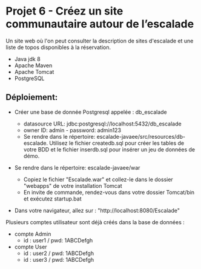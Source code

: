 Projet 6 - Créez un site communautaire autour de l’escalade
==

Un site web où l'on peut consulter la description de sites d'escalade et une liste de topos disponibles à la réservation.

- Java jdk 8
- Apache Maven
- Apache Tomcat
- PostgreSQL

Déploiement: 
-


- Créer une base de donnée Postgresql appelée : db_escalade
  - datasource URL: jdbc:postgresql://localhost:5432/db_escalade
  - owner ID: admin - password: admin123
  - Se rendre dans le répertoire: escalade-javaee/src/resources/db-escalade. 
    Utilisez le fichier createdb.sql pour créer les tables de votre BDD 
    et le fichier inserdb.sql pour insérer un jeu de données de démo.

- Se rendre dans le répertoire: escalade-javaee/war
  - Copiez le fichier "Escalade.war" et collez-le dans le dossier "webapps" de votre installation Tomcat
  - En invite de commande, rendez-vous dans votre dossier Tomcat/bin et exécutez startup.bat
  
- Dans votre navigateur, allez sur : "http://localhost:8080/Escalade"

Plusieurs comptes utilisateur sont déjà créés dans la base de données : 
  - compte Admin 
    - id : user1 / pwd: 1ABCDefgh
  - compte User
    - id : user2 / pwd: 1ABCDefgh
    - id : user3 / pwd: 1ABCDefgh


